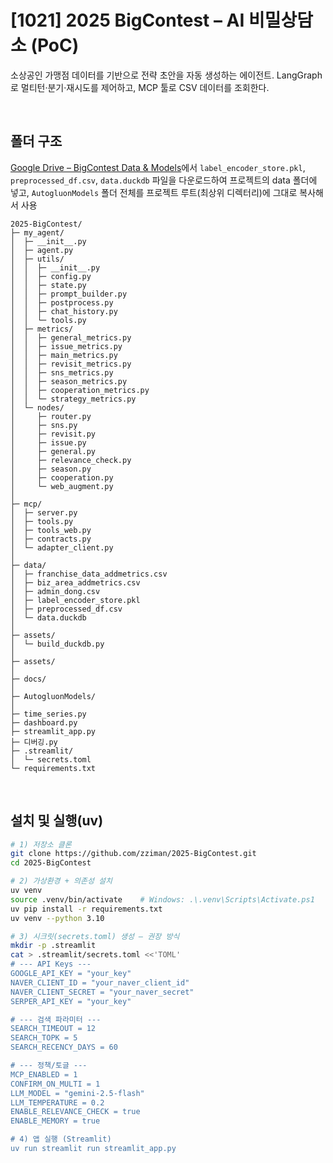 # [1021] 2025 BigContest – AI 비밀상담소 (PoC)

소상공인 가맹점 데이터를 기반으로 전략 초안을 자동 생성하는 에이전트.
LangGraph로 멀티턴·분기·재시도를 제어하고, MCP 툴로 CSV 데이터를 조회한다.

<br>

## 폴더 구조
[Google Drive – BigContest Data & Models](https://drive.google.com/drive/folders/1PHuQ0MktQrNGLxbpdMhAsIu1dLTfrc56?usp=sharing)에서
`label_encoder_store.pkl`, `preprocessed_df.csv`, `data.duckdb` 파일을 다운로드하여 프로젝트의 data 폴더에 넣고,
`AutogluonModels` 폴더 전체를 프로젝트 루트(최상위 디렉터리)에 그대로 복사해서 사용 

```
2025-BigContest/
├─ my_agent/
│  ├─ __init__.py
│  ├─ agent.py
│  ├─ utils/
│  │  ├─ __init__.py
│  │  ├─ config.py
│  │  ├─ state.py
│  │  ├─ prompt_builder.py
│  │  ├─ postprocess.py
│  │  ├─ chat_history.py
│  │  └─ tools.py
│  ├─ metrics/
│  │  ├─ general_metrics.py
│  │  ├─ issue_metrics.py
│  │  ├─ main_metrics.py
│  │  ├─ revisit_metrics.py
│  │  ├─ sns_metrics.py
│  │  ├─ season_metrics.py
│  │  ├─ cooperation_metrics.py
│  │  └─ strategy_metrics.py
│  └─ nodes/
│     ├─ router.py
│     ├─ sns.py
│     ├─ revisit.py
│     ├─ issue.py
│     ├─ general.py
│     ├─ relevance_check.py
│     ├─ season.py
│     ├─ cooperation.py
│     └─ web_augment.py
│
├─ mcp/
│  ├─ server.py
│  ├─ tools.py
│  ├─ tools_web.py
│  ├─ contracts.py
│  └─ adapter_client.py
│
├─ data/
│  ├─ franchise_data_addmetrics.csv
│  ├─ biz_area_addmetrics.csv
│  ├─ admin_dong.csv
│  ├─ label_encoder_store.pkl
│  ├─ preprocessed_df.csv
│  └─ data.duckdb
│
├─ assets/
│  └─ build_duckdb.py
│
├─ assets/
│
├─ docs/
│
├─ AutogluonModels/
│
├─ time_series.py
├─ dashboard.py
├─ streamlit_app.py
├─ 디버깅.py
├─ .streamlit/
│  └─ secrets.toml
└─ requirements.txt                                                                               
```                                                 


<br>

## 설치 및 실행(uv)
```bash
# 1) 저장소 클론
git clone https://github.com/zziman/2025-BigContest.git
cd 2025-BigContest

# 2) 가상환경 + 의존성 설치
uv venv
source .venv/bin/activate    # Windows: .\.venv\Scripts\Activate.ps1
uv pip install -r requirements.txt
uv venv --python 3.10

# 3) 시크릿(secrets.toml) 생성 — 권장 방식
mkdir -p .streamlit
cat > .streamlit/secrets.toml <<'TOML'
# --- API Keys ---
GOOGLE_API_KEY = "your_key"                 
NAVER_CLIENT_ID = "your_naver_client_id"
NAVER_CLIENT_SECRET = "your_naver_secret"
SERPER_API_KEY = "your_key"                         

# --- 검색 파라미터 ---
SEARCH_TIMEOUT = 12
SEARCH_TOPK = 5
SEARCH_RECENCY_DAYS = 60

# --- 정책/토글 ---
MCP_ENABLED = 1
CONFIRM_ON_MULTI = 1
LLM_MODEL = "gemini-2.5-flash"
LLM_TEMPERATURE = 0.2
ENABLE_RELEVANCE_CHECK = true
ENABLE_MEMORY = true

# 4) 앱 실행 (Streamlit)
uv run streamlit run streamlit_app.py

```



